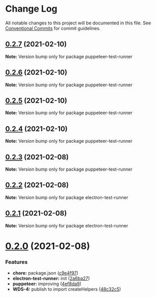 # Change Log

All notable changes to this project will be documented in this file.
See [Conventional Commits](https://conventionalcommits.org) for commit guidelines.

## [0.2.7](https://github.com/femiadeniyi/femiadeniyi/compare/v0.2.6...v0.2.7) (2021-02-10)

**Note:** Version bump only for package puppeteer-test-runner





## [0.2.6](https://github.com/femiadeniyi/femiadeniyi/compare/v0.2.5...v0.2.6) (2021-02-10)

**Note:** Version bump only for package puppeteer-test-runner





## [0.2.5](https://github.com/femiadeniyi/femiadeniyi/compare/v0.2.4...v0.2.5) (2021-02-10)

**Note:** Version bump only for package puppeteer-test-runner





## [0.2.4](https://github.com/femiadeniyi/femiadeniyi/compare/v0.2.3...v0.2.4) (2021-02-10)

**Note:** Version bump only for package puppeteer-test-runner





## [0.2.3](https://github.com/webdevshop/webdevshop/compare/v0.2.2...v0.2.3) (2021-02-08)

**Note:** Version bump only for package puppeteer-test-runner





## [0.2.2](https://github.com/webdevshop/webdevshop/compare/v0.2.1...v0.2.2) (2021-02-08)

**Note:** Version bump only for package electron-test-runner





## [0.2.1](https://github.com/webdevshop/webdevshop/compare/v0.2.0...v0.2.1) (2021-02-08)

**Note:** Version bump only for package electron-test-runner





# [0.2.0](https://github.com/webdevshop/webdevshop/compare/v0.1.0...v0.2.0) (2021-02-08)


### Features

* **chore:** package.json ([c9e4f97](https://github.com/webdevshop/webdevshop/commit/c9e4f971b1b3de6b9f1e8b6bd97606fd6ba7775a))
* **electron-test-runner:** init ([2a6ba27](https://github.com/webdevshop/webdevshop/commit/2a6ba2765dc853c89a686d2416bf9fdef4c7be12))
* **puppeteer:** improving ([4ef8da9](https://github.com/webdevshop/webdevshop/commit/4ef8da922c4297c6cb3d6d4a2d93401729558cef))
* **WDS-4:** publish to import createHelpers ([48c32c5](https://github.com/webdevshop/webdevshop/commit/48c32c516efc3f1a6c0d39df3d31f0ed95dd22e6))
